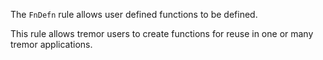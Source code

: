 The `FnDefn` rule allows user defined functions to be defined.

This rule allows tremor users to create functions for reuse in one or many tremor applications.

